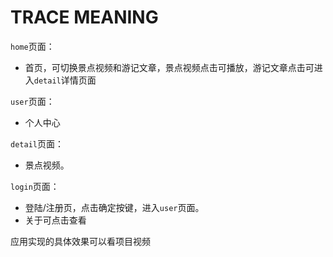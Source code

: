 # TRACE MEANING 
`home`页面：
- 首页，可切换景点视频和游记文章，景点视频点击可播放，游记文章点击可进入`detail`详情页面

`user`页面：
- 个人中心

`detail`页面：
- 景点视频。

`login`页面：
- 登陆/注册页，点击确定按键，进入`user`页面。
- 关于可点击查看

应用实现的具体效果可以看项目视频
